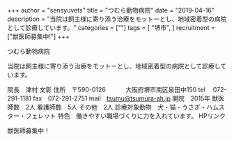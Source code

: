 +++
author = "sensyuvets"
title = "つむら動物病院"
date = "2019-04-16"
description = "当院は飼主様に寄り添う治療をモットーとし、地域密着型の病院として診療しています。"
categories = [""]
tags = [
    "堺市",
]
recruitment = ["獣医師募集中!"]
+++

つむら動物病院

当院は飼主様に寄り添う治療をモットーとし、地域密着型の病院として診療しています。

院長　津村 文彰
住所　〒590-0126
　　　大阪府堺市南区泉田中150
tel　 072-291-1181
fax　072-291-2751
mail　tsumu@tsumura-ah.jp
開院　2015年
獣医師数　2人
看護師数　5人
その他　2人
診療対象動物　犬・猫・うさぎ・ハムスター・フェレット
特色　働きやすい職場づくりに力を入れています。
HPリンク

獣医師募集中！